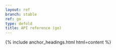 ```yaml
---
layout: ref
branch: stable
ref: go
type: defold
title: API reference (go)
---
```

{% include anchor_headings.html html=content %}